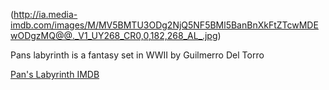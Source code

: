 (http://ia.media-imdb.com/images/M/MV5BMTU3ODg2NjQ5NF5BMl5BanBnXkFtZTcwMDEwODgzMQ@@._V1_UY268_CR0,0,182,268_AL_.jpg)

Pans labyrinth is a fantasy set in WWII by Guilmerro Del Torro

[Pan's Labyrinth IMDB](http://www.imdb.com/title/tt0457430)
